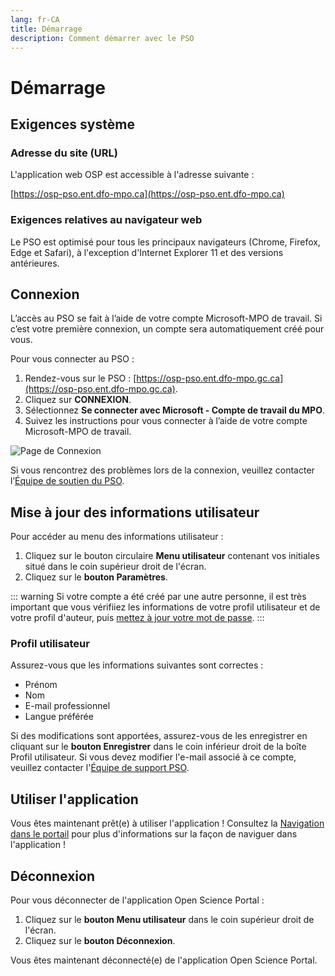 ```yaml
---
lang: fr-CA
title: Démarrage
description: Comment démarrer avec le PSO
---
```


# Démarrage

## Exigences système

### Adresse du site (URL)

L'application web OSP est accessible à l'adresse suivante :

[https://osp-pso.ent.dfo-mpo.ca](https://osp-pso.ent.dfo-mpo.ca)

### Exigences relatives au navigateur web

Le PSO est optimisé pour tous les principaux navigateurs (Chrome, Firefox, Edge et Safari), à l'exception d'Internet Explorer 11 et des versions antérieures.

## Connexion

L’accès au PSO se fait à l’aide de votre compte Microsoft-MPO de travail. Si c’est votre première connexion, un compte sera automatiquement créé pour vous.

Pour vous connecter au PSO :

1. Rendez-vous sur le PSO : [https://osp-pso.ent.dfo-mpo.gc.ca](https://osp-pso.ent.dfo-mpo.gc.ca).  
2. Cliquez sur **CONNEXION**.  
3. Sélectionnez **Se connecter avec Microsoft - Compte de travail du MPO**.  
4. Suivez les instructions pour vous connecter à l’aide de votre compte Microsoft-MPO de travail.

![Page de Connexion](/images/welcome/login_fr.png)

Si vous rencontrez des problèmes lors de la connexion, veuillez contacter l’[Équipe de soutien du
PSO](mailto:DFO.OpenScience-ScienceOuverte.MPO@dfo-mpo.gc.ca).

## Mise à jour des informations utilisateur

Pour accéder au menu des informations utilisateur :

1. Cliquez sur le bouton circulaire **Menu utilisateur** contenant vos initiales situé dans le coin supérieur droit de l'écran.
2. Cliquez sur le **bouton Paramètres**.

::: warning
Si votre compte a été créé par une autre personne, il est très important que vous vérifiiez les informations de votre profil utilisateur et de votre profil d'auteur, puis [mettez à jour votre mot de passe](/fr/account/account-security).
:::

### Profil utilisateur

Assurez-vous que les informations suivantes sont correctes :
- Prénom
- Nom
- E-mail professionnel
- Langue préférée

Si des modifications sont apportées, assurez-vous de les enregistrer en cliquant sur le **bouton Enregistrer** dans le coin inférieur droit de la boîte Profil utilisateur. Si vous devez modifier l'e-mail associé à ce compte, veuillez contacter l'[Équipe de support PSO](mailto:DFO.OpenScience-ScienceOuverte.MPO@dfo-mpo.gc.ca).

## Utiliser l'application

Vous êtes maintenant prêt(e) à utiliser l'application ! Consultez la [Navigation dans le portail](/fr/welcome/portal-navigation) pour plus d'informations sur la façon de naviguer dans l'application !

## Déconnexion

Pour vous déconnecter de l'application Open Science Portal :

1. Cliquez sur le **bouton Menu utilisateur** dans le coin supérieur droit de l'écran.
2. Cliquez sur le **bouton Déconnexion**.

Vous êtes maintenant déconnecté(e) de l'application Open Science Portal.
